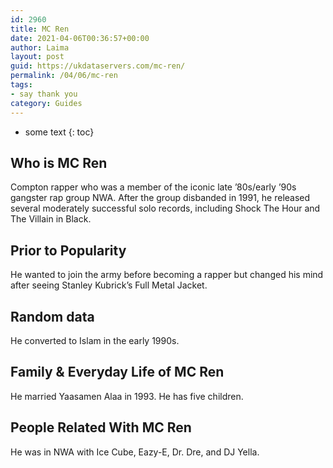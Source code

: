 ```yaml
---
id: 2960
title: MC Ren
date: 2021-04-06T00:36:57+00:00
author: Laima
layout: post
guid: https://ukdataservers.com/mc-ren/
permalink: /04/06/mc-ren
tags:
- say thank you
category: Guides
---
```


* some text
{: toc}


## Who is MC Ren
                  
                  
                  
Compton rapper who was a member of the iconic late &#8217;80s/early &#8217;90s gangster rap group NWA. After the group disbanded in 1991, he released several moderately successful solo records, including Shock The Hour and The Villain in Black. 
                  
              
            
              
            
                
                
                
## Prior to Popularity
                  
                  
                  
He wanted to join the army before becoming a rapper but changed his mind after seeing Stanley Kubrick&#8217;s Full Metal Jacket.
                  
              
            
              
            
                
                
                
## Random data
                  
                  
                  
He converted to Islam in the early 1990s. 
                  
              
            
              
            
                
                
                
## Family & Everyday Life of MC Ren
                  
                  
                  
He married Yaasamen Alaa in 1993. He has five children. 
                  
              
            
              
            
                
                
                
## People Related With MC Ren
                  
                  
                  
He was in NWA with Ice Cube, Eazy-E, Dr. Dre, and DJ Yella.
                  
              
            
              
            
                
              
            
              
              
            
            
              
            
          
          
          